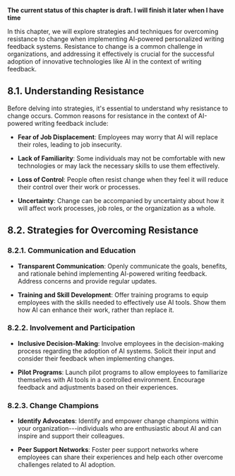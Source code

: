 **The current status of this chapter is draft. I will finish it later when I have time**

In this chapter, we will explore strategies and techniques for overcoming resistance to change when implementing AI-powered personalized writing feedback systems. Resistance to change is a common challenge in organizations, and addressing it effectively is crucial for the successful adoption of innovative technologies like AI in the context of writing feedback.

8.1. **Understanding Resistance**
---------------------------------

Before delving into strategies, it's essential to understand why resistance to change occurs. Common reasons for resistance in the context of AI-powered writing feedback include:

* **Fear of Job Displacement**: Employees may worry that AI will replace their roles, leading to job insecurity.

* **Lack of Familiarity**: Some individuals may not be comfortable with new technologies or may lack the necessary skills to use them effectively.

* **Loss of Control**: People often resist change when they feel it will reduce their control over their work or processes.

* **Uncertainty**: Change can be accompanied by uncertainty about how it will affect work processes, job roles, or the organization as a whole.

8.2. **Strategies for Overcoming Resistance**
---------------------------------------------

### 8.2.1. **Communication and Education**

* **Transparent Communication**: Openly communicate the goals, benefits, and rationale behind implementing AI-powered writing feedback. Address concerns and provide regular updates.

* **Training and Skill Development**: Offer training programs to equip employees with the skills needed to effectively use AI tools. Show them how AI can enhance their work, rather than replace it.

### 8.2.2. **Involvement and Participation**

* **Inclusive Decision-Making**: Involve employees in the decision-making process regarding the adoption of AI systems. Solicit their input and consider their feedback when implementing changes.

* **Pilot Programs**: Launch pilot programs to allow employees to familiarize themselves with AI tools in a controlled environment. Encourage feedback and adjustments based on their experiences.

### 8.2.3. **Change Champions**

* **Identify Advocates**: Identify and empower change champions within your organization---individuals who are enthusiastic about AI and can inspire and support their colleagues.

* **Peer Support Networks**: Foster peer support networks where employees can share their experiences and help each other overcome challenges related to AI adoption.

